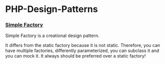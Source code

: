 # PHP-Design-Patterns #

### [Simple Factory](https://designpatternsphp.readthedocs.io/en/latest/Creational/SimpleFactory/README.html "Named link title") ###

Simple Factory is a creational design pattern.

It differs from the static factory because it is not static. Therefore, you can have multiple factories, differently parameterized, you can subclass it and you can mock it. It always should be preferred over a static factory!